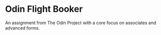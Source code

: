 # Odin Flight Booker

An assignment from The Odin Project with a core focus on associates and advanced
forms.
